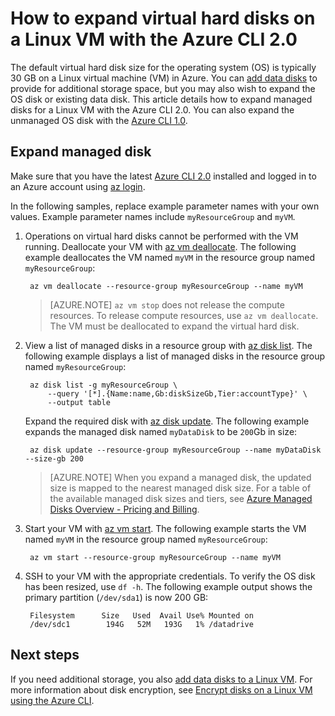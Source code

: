 <properties
    pageTitle="Expand virtual hard disks on Linux VM in Azure | Azure"
    description="Learn how to expand virtual hard disks on a Linux VM with the Azure CLI 2.0"
    services="virtual-machines-linux"
    documentationcenter=""
    author="iainfoulds"
    manager="timlt"
    editor="" />
<tags
    ms.assetid=""
    ms.service="virtual-machines-linux"
    ms.devlang="na"
    ms.topic="article"
    ms.tgt_pltfrm="vm-linux"
    ms.workload="infrastructure"
    ms.date="02/22/2017"
    wacn.date=""
    ms.author="iainfou" />

# How to expand virtual hard disks on a Linux VM with the Azure CLI 2.0
The default virtual hard disk size for the operating system (OS) is typically 30 GB on a Linux virtual machine (VM) in Azure. You can [add data disks](/documentation/articles/virtual-machines-linux-add-disk/) to provide for additional storage space, but you may also wish to expand the OS disk or existing data disk. This article details how to expand managed disks for a Linux VM with the Azure CLI 2.0. You can also expand the unmanaged OS disk with the [Azure CLI 1.0](/documentation/articles/virtual-machines-linux-expand-disks-nodejs/).

## Expand managed disk
Make sure that you have the latest [Azure CLI 2.0](https://docs.microsoft.com/cli/azure/install-az-cli2) installed and logged in to an Azure account using [az login](https://docs.microsoft.com/cli/azure/#login).

In the following samples, replace example parameter names with your own values. Example parameter names include `myResourceGroup` and `myVM`.

1. Operations on virtual hard disks cannot be performed with the VM running. Deallocate your VM with [az vm deallocate](https://docs.microsoft.com/cli/azure/vm#deallocate). The following example deallocates the VM named `myVM` in the resource group named `myResourceGroup`:

        az vm deallocate --resource-group myResourceGroup --name myVM

    > [AZURE.NOTE]
    > `az vm stop` does not release the compute resources. To release compute resources, use `az vm deallocate`. The VM must be deallocated to expand the virtual hard disk.

2. View a list of managed disks in a resource group with [az disk list](https://docs.microsoft.com/cli/azure/disk#list). The following example displays a list of managed disks in the resource group named `myResourceGroup`:

        az disk list -g myResourceGroup \
            --query '[*].{Name:name,Gb:diskSizeGb,Tier:accountType}' \
            --output table

    Expand the required disk with [az disk update](https://docs.microsoft.com/cli/azure/disk#update). The following example expands the managed disk named `myDataDisk` to be `200`Gb in size:

        az disk update --resource-group myResourceGroup --name myDataDisk --size-gb 200

    > [AZURE.NOTE]
    > When you expand a managed disk, the updated size is mapped to the nearest managed disk size. For a table of the available managed disk sizes and tiers, see [Azure Managed Disks Overview - Pricing and Billing](/documentation/articles/storage-managed-disks-overview/#pricing-and-billing).

3. Start your VM with [az vm start](https://docs.microsoft.com/cli/azure/vm#start). The following example starts the VM named `myVM` in the resource group named `myResourceGroup`:

        az vm start --resource-group myResourceGroup --name myVM

4. SSH to your VM with the appropriate credentials. To verify the OS disk has been resized, use `df -h`. The following example output shows the primary partition (`/dev/sda1`) is now 200 GB:

        Filesystem      Size   Used  Avail Use% Mounted on
        /dev/sdc1        194G   52M   193G   1% /datadrive

## Next steps
If you need additional storage, you also [add data disks to a Linux VM](/documentation/articles/virtual-machines-linux-add-disk/). For more information about disk encryption, see [Encrypt disks on a Linux VM using the Azure CLI](/documentation/articles/virtual-machines-linux-encrypt-disks/).